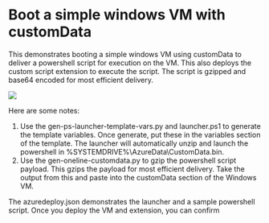 # Boot a simple windows VM with customData

This demonstrates booting a simple windows VM using customData to deliver a powershell script for execution on the VM.  This also deploys the custom script extension to execute the script.  The script is gzipped and base64 encoded for most efficient delivery.

<a href="https://portal.azure.com/#create/Microsoft.Template/uri/https%3A%2F%2Fraw.githubusercontent.com%2Fanhowe%2Fscratch%2Fmaster%2Fsimplewindows%2Fazuredeploy.json" target="_blank">
    <img src="http://azuredeploy.net/deploybutton.png"/>
</a>

Here are some notes:
1. Use the gen-ps-launcher-template-vars.py and launcher.ps1 to generate the template variables.  Once generate, put these in the variables section of the template.  The launcher will automatically unzip and launch the powershell in %SYSTEMDRIVE%\AzureData\CustomData.bin.
2. Use the gen-oneline-customdata.py to gzip the powershell script payload.  This gzips the payload for most efficient delivery.  Take the output from this and paste into the customData section of the Windows VM.

The azuredeploy.json demonstrates the launcher and a sample powershell script.  Once you deploy the VM and extension, you can confirm 
